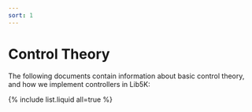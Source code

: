 ```yaml
---
sort: 1
---
```


# Control Theory

The following documents contain information about basic control theory, and how we implement controllers in Lib5K:

{% include list.liquid all=true %}